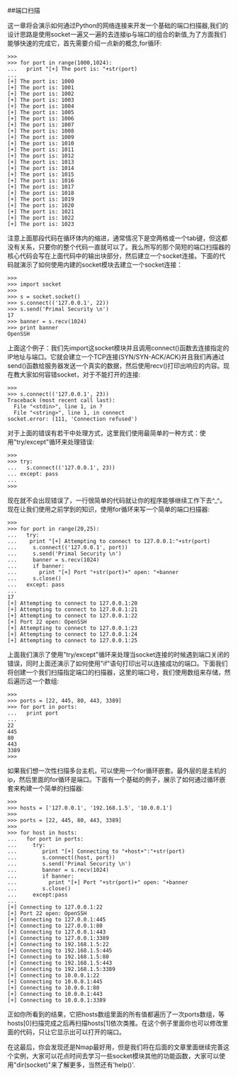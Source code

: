 ##端口扫描

这一章将会演示如何通过Python的网络连接来开发一个基础的端口扫描器,我们的设计思路是使用socket一遍又一遍的去连接ip与端口的组合的新值,为了方面我们能够快速的完成它，首先需要介绍一点新的概念,for循环:

```
>>>
>>> for port in range(1000,1024):
...   print "[+] The port is: "+str(port)
...
[+] The port is: 1000
[+] The port is: 1001
[+] The port is: 1002
[+] The port is: 1003
[+] The port is: 1004
[+] The port is: 1005
[+] The port is: 1006
[+] The port is: 1007
[+] The port is: 1008
[+] The port is: 1009
[+] The port is: 1010
[+] The port is: 1011
[+] The port is: 1012
[+] The port is: 1013
[+] The port is: 1014
[+] The port is: 1015
[+] The port is: 1016
[+] The port is: 1017
[+] The port is: 1018
[+] The port is: 1019
[+] The port is: 1020
[+] The port is: 1021
[+] The port is: 1022
[+] The port is: 1023
```

注意上面那段代码在循环体内的缩进，通常情况下是空两格或一个tab键，但这都没有关系，只要你的整个代码一直就可以了。我么所写的那个简短的端口扫描器的核心代码会写在上面代码中的输出块部分，然后建立一个socket连接。下面的代码就演示了如何使用内建的socket模块去建立一个socket连接：
```
>>>
>>> import socket
>>>
>>> s = socket.socket()
>>> s.connect(('127.0.0.1', 22))
>>> s.send('Primal Security \n')
17
>>> banner = s.recv(1024)
>>> print banner
OpenSSH
```

上面这个例子：我们先import这socket模块并且调用connect()函数去连接指定的IP地址与端口。它就会建立一个TCP连接(SYN/SYN-ACK/ACK)并且我们再通过send()函数给服务器发送一个真实的数据，然后使用recv()打印出响应的内容。现在教大家如何容错socket，对于不能打开的连接:

```
>>>
>>> s.connect(('127.0.0.1', 23))
Traceback (most recent call last):
  File "<stdin>", line 1, in ?
  File "<string>", line 1, in connect
socket.error: (111, 'Connection refused')
```
对于上面的错误有若干中处理方式，这里我们使用最简单的一种方式：使用"try/except"循环来处理错误:

```
>>>
>>> try:
...   s.connect(('127.0.0.1', 23))
... except: pass
...
>>>
```

现在就不会出现错误了，一行很简单的代码就让你的程序能够继续工作下去^_^。现在让我们使用之前学到的知识，使用for循环来写一个简单的端口扫描器:

```
>>>
>>> for port in range(20,25):
...   try:
...    print "[+] Attempting to connect to 127.0.0.1:"+str(port)
...     s.connect(('127.0.0.1', port))
...     s.send('Primal Security \n')    
...     banner = s.recv(1024)
...     if banner:
...       print "[+] Port "+str(port)+" open: "+banner
...     s.close()
...   except: pass
...
17
[+] Attempting to connect to 127.0.0.1:20
[+] Attempting to connect to 127.0.0.1:21
[+] Attempting to connect to 127.0.0.1:22
[+] Port 22 open: OpenSSH
[+] Attempting to connect to 127.0.0.1:23
[+] Attempting to connect to 127.0.0.1:24
[+] Attempting to connect to 127.0.0.1:25
```

上面我们演示了使用"try/except"循环来处理当socket连接的时候遇到端口关闭的错误，同时上面还演示了如何使用"if"语句打印出可以连接成功的端口。下面我们将创建一个我们扫描指定端口的扫描器，这里的端口号，我们使用数组来存储，然后遍历这一个数组:

```
>>>
>>> ports = [22, 445, 80, 443, 3389]
>>> for port in ports:
...   print port
...
22
445
80
443
3389
>>>
```

如果我们想一次性扫描多台主机，可以使用一个for循环嵌套。最外层的是主机的ip，然后里面的for循环是端口。下面有一个基础的例子，展示了如何通过循环嵌套来构建一个简单的扫描器:

```
>>>
>>> hosts = ['127.0.0.1', '192.168.1.5', '10.0.0.1']
>>>
>>> ports = [22, 445, 80, 443, 3389]
>>>
>>> for host in hosts:
...   for port in ports:
...     try:
...        print "[+] Connecting to "+host+":"+str(port)
...        s.connect((host, port))
...        s.send('Primal Security \n')
...        banner = s.recv(1024)
...        if banner:
...          print "[+] Port "+str(port)+" open: "+banner
...        s.close()
...     except:pass
...
[+] Connecting to 127.0.0.1:22
[+] Port 22 open: OpenSSH
[+] Connecting to 127.0.0.1:445
[+] Connecting to 127.0.0.1:80
[+] Connecting to 127.0.0.1:443
[+] Connecting to 127.0.0.1:3389
[+] Connecting to 192.168.1.5:22
[+] Connecting to 192.168.1.5:445
[+] Connecting to 192.168.1.5:80
[+] Connecting to 192.168.1.5:443
[+] Connecting to 192.168.1.5:3389
[+] Connecting to 10.0.0.1:22
[+] Connecting to 10.0.0.1:445
[+] Connecting to 10.0.0.1:80
[+] Connecting to 10.0.0.1:443
[+] Connecting to 10.0.0.1:3389
```

正如你所看到的结果，它把hosts数组里面的所有值都遍历了一次ports数组，等hosts[0]扫描完成之后再扫描hosts[1]依次类推。在这个例子里面你也可以修改里面的代码，只让它显示出可以打开的端口。

在这最后，你会发现还是Nmap最好用，但是我们将在后面的文章里面继续完善这个实例，大家可以花点时间去学习一些socket模块其他的功能函数，大家可以使用"dir(socket)"来了解更多，当然还有'help()'.
